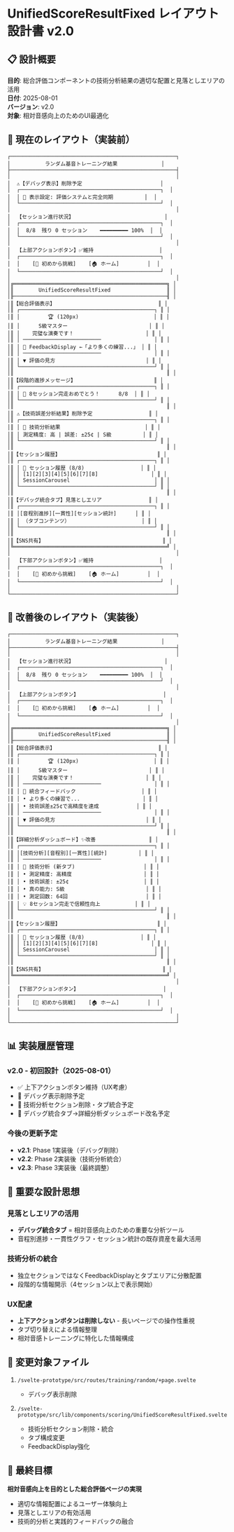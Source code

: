 # UnifiedScoreResultFixed レイアウト設計書 v2.0

## 📋 **設計概要**

**目的**: 総合評価コンポーネントの技術分析結果の適切な配置と見落としエリアの活用  
**日付**: 2025-08-01  
**バージョン**: v2.0  
**対象**: 相対音感向上のためのUI最適化  

## 📐 **現在のレイアウト（実装前）**

```
┌─────────────────────────────────────────────────────┐
│           ランダム基音トレーニング結果              │
├─────────────────────────────────────────────────────┤
│                                                     │
│  ⚠️【デバッグ表示】削除予定                         │
│  ┌─────────────────────────────────────────────┐  │
│  │ 🎯 表示設定: 評価システムと完全同期          │  │
│  └─────────────────────────────────────────────┘  │
│                                                     │
│  【セッション進行状況】                             │
│  ┌─────────────────────────────────────────────┐  │
│  │  8/8  残り 0 セッション    ━━━━━━━━━ 100%  │  │
│  └─────────────────────────────────────────────┘  │
│                                                     │
│  【上部アクションボタン】✅維持                     │
│  ┌─────────────────────────────────────────────┐  │
│  │    [🔄 初めから挑戦]    [🏠 ホーム]         │  │
│  └─────────────────────────────────────────────┘  │
│                                                     │
│╔═════════════════════════════════════════════════╗ │
│║        UnifiedScoreResultFixed                  ║ │
│╟─────────────────────────────────────────────────╢ │
│║【総合評価表示】                                 ║ │
│║ ┌───────────────────────────────────────────┐ ║ │
│║ │         🏆 (120px)                        │ ║ │
│║ │      S級マスター                          │ ║ │
│║ │    完璧な演奏です！                       │ ║ │
│║ │ ─────────────────────────                 │ ║ │
│║ │ 📝 FeedbackDisplay ←「より多くの練習...」 │ ║ │
│║ │ ─────────────────────────                 │ ║ │
│║ │ ▼ 評価の見方                             │ ║ │
│║ └───────────────────────────────────────────┘ ║ │
│║                                                 ║ │
│║【段階的進捗メッセージ】                         ║ │
│║ ┌───────────────────────────────────────────┐ ║ │
│║ │ 🎵 8セッション完走おめでとう！      8/8  │ ║ │
│║ └───────────────────────────────────────────┘ ║ │
│║                                                 ║ │
│║ ⚠️【技術誤差分析結果】削除予定                  ║ │
│║ ┌───────────────────────────────────────────┐ ║ │
│║ │ 🔬 技術分析結果                           │ ║ │
│║ │ 測定精度: 高 | 誤差: ±25¢ | S級          │ ║ │
│║ └───────────────────────────────────────────┘ ║ │
│║                                                 ║ │
│║【セッション履歴】                               ║ │
│║ ┌───────────────────────────────────────────┐ ║ │
│║ │ 🎵 セッション履歴 (8/8)                  │ ║ │
│║ │ [1][2][3][4][5][6][7][8]                 │ ║ │
│║ │ SessionCarousel                           │ ║ │
│║ └───────────────────────────────────────────┘ ║ │
│║                                                 ║ │
│║【デバッグ統合タブ】見落としエリア               ║ │
│║ ┌───────────────────────────────────────────┐ ║ │
│║ │[音程別進捗][一貫性][セッション統計]      │ ║ │
│║ │ （タブコンテンツ）                       │ ║ │
│║ └───────────────────────────────────────────┘ ║ │
│║                                                 ║ │
│║【SNS共有】                                      ║ │
│╚═════════════════════════════════════════════════╝ │
│                                                     │
│  【下部アクションボタン】✅維持                     │
│  ┌─────────────────────────────────────────────┐  │
│  │    [🔄 初めから挑戦]    [🏠 ホーム]         │  │
│  └─────────────────────────────────────────────┘  │
│                                                     │
└─────────────────────────────────────────────────────┘
```

## 📐 **改善後のレイアウト（実装後）**

```
┌─────────────────────────────────────────────────────┐
│           ランダム基音トレーニング結果              │
├─────────────────────────────────────────────────────┤
│                                                     │
│  【セッション進行状況】                             │
│  ┌─────────────────────────────────────────────┐  │
│  │  8/8  残り 0 セッション    ━━━━━━━━━ 100%  │  │
│  └─────────────────────────────────────────────┘  │
│                                                     │
│  【上部アクションボタン】                           │
│  ┌─────────────────────────────────────────────┐  │
│  │    [🔄 初めから挑戦]    [🏠 ホーム]         │  │
│  └─────────────────────────────────────────────┘  │
│                                                     │
│╔═════════════════════════════════════════════════╗ │
│║        UnifiedScoreResultFixed                  ║ │
│╟─────────────────────────────────────────────────╢ │
│║【総合評価表示】                                 ║ │
│║ ┌───────────────────────────────────────────┐ ║ │
│║ │         🏆 (120px)                        │ ║ │
│║ │      S級マスター                          │ ║ │
│║ │    完璧な演奏です！                       │ ║ │
│║ │ ─────────────────────────                 │ ║ │
│║ │ 📝 統合フィードバック                     │ ║ │
│║ │ • より多くの練習で...                    │ ║ │
│║ │ • 技術誤差±25¢で高精度を達成            │ ║ │
│║ │ ─────────────────────────                 │ ║ │
│║ │ ▼ 評価の見方                             │ ║ │
│║ └───────────────────────────────────────────┘ ║ │
│║                                                 ║ │
│║【詳細分析ダッシュボード】✨改善                 ║ │
│║ ┌───────────────────────────────────────────┐ ║ │
│║ │[技術分析][音程別][一貫性][統計]          │ ║ │
│║ │ ─────────────────────────                 │ ║ │
│║ │ 🔬 技術分析 (新タブ)                      │ ║ │
│║ │ • 測定精度: 高精度                       │ ║ │
│║ │ • 技術誤差: ±25¢                        │ ║ │
│║ │ • 真の能力: S級                          │ ║ │
│║ │ • 測定回数: 64回                         │ ║ │
│║ │ 💡 8セッション完走で信頼性向上           │ ║ │
│║ └───────────────────────────────────────────┘ ║ │
│║                                                 ║ │
│║【セッション履歴】                               ║ │
│║ ┌───────────────────────────────────────────┐ ║ │
│║ │ 🎵 セッション履歴 (8/8)                  │ ║ │
│║ │ [1][2][3][4][5][6][7][8]                 │ ║ │
│║ │ SessionCarousel                           │ ║ │
│║ └───────────────────────────────────────────┘ ║ │
│║                                                 ║ │
│║【SNS共有】                                      ║ │
│╚═════════════════════════════════════════════════╝ │
│                                                     │
│  【下部アクションボタン】                           │
│  ┌─────────────────────────────────────────────┐  │
│  │    [🔄 初めから挑戦]    [🏠 ホーム]         │  │
│  └─────────────────────────────────────────────┘  │
│                                                     │
└─────────────────────────────────────────────────────┘
```

## 📊 **実装履歴管理**

### **v2.0 - 初回設計（2025-08-01）**
- ✅ 上下アクションボタン維持（UX考慮）
- 🔄 デバッグ表示削除予定
- 🔄 技術分析セクション削除・タブ統合予定
- 🔄 デバッグ統合タブ→詳細分析ダッシュボード改名予定

### **今後の更新予定**
- **v2.1**: Phase 1実装後（デバッグ削除）
- **v2.2**: Phase 2実装後（技術分析統合）
- **v2.3**: Phase 3実装後（最終調整）

## 🚨 **重要な設計思想**

### **見落としエリアの活用**
- **デバッグ統合タブ** = 相対音感向上のための重要な分析ツール
- 音程別進捗・一貫性グラフ・セッション統計の既存資産を最大活用

### **技術分析の統合**
- 独立セクションではなくFeedbackDisplayとタブエリアに分散配置
- 段階的な情報開示（4セッション以上で表示開始）

### **UX配慮**
- **上下アクションボタンは削除しない** - 長いページでの操作性重視
- タブ切り替えによる情報整理
- 相対音感トレーニングに特化した情報構成

## 📝 **変更対象ファイル**

1. `/svelte-prototype/src/routes/training/random/+page.svelte`
   - デバッグ表示削除

2. `/svelte-prototype/src/lib/components/scoring/UnifiedScoreResultFixed.svelte`
   - 技術分析セクション削除・統合
   - タブ構成変更
   - FeedbackDisplay強化

## 🎯 **最終目標**

**相対音感向上を目的とした総合評価ページの実現**
- 適切な情報配置によるユーザー体験向上
- 見落としエリアの有効活用
- 技術的分析と実践的フィードバックの融合